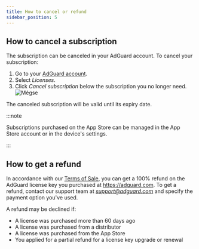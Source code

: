 ```yaml
---
title: How to cancel or refund
sidebar_position: 5
---
```


## How to cancel a subscription

The subscription can be canceled in your AdGuard account. To cancel your subscription:

 1. Go to your [AdGuard account](https://adguardaccount.com/).
 1. Select *Licenses*.
 1. Click *Cancel subscription* below the subscription you no longer need. ![Mégse](https://cdn.adtidy.org/content/kb/ad_blocker/general/newaccount-cancel-sub.png)

 The canceled subscription will be valid until its expiry date.

:::note

Subscriptions purchased on the App Store can be managed in the App Store account or in the device's settings.

:::

## How to get a refund

In accordance with our [Terms of Sale](https://adguard.com/terms-of-sale.html), you can get a 100% refund on the AdGuard license key you purchased at https://adguard.com. To get a refund, contact our support team at *support@adguard.com* and specify the payment option you've used.

A refund may be declined if:

- A license was purchased more than 60 days ago
- A license was purchased from a distributor
- A license was purchased from the App Store
- You applied for a partial refund for a license key upgrade or renewal
